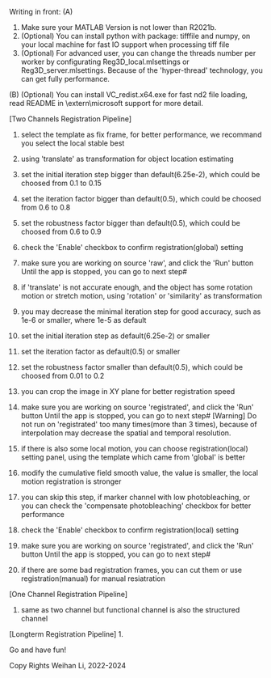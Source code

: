 Writing in front:
(A) 
1. Make sure your MATLAB Version is not lower than R2021b.
2. (Optional) You can install python with package: tifffile and numpy, on 
your local machine for fast IO support when processing tiff file
3. (Optional) For advanced user, you can change the threads number per worker 
by configurating Reg3D_local.mlsettings or Reg3D_server.mlsettings. 
Because of the 'hyper-thread' technology, you can get fully performance. 

(B) (Optional) You can install VC_redist.x64.exe for fast nd2 file loading, 
read README in \extern\microsoft support for more detail.


[Two Channels Registration Pipeline]
1. select the template as fix frame, for better performance, we recommand
you select the local stable best
2. using 'translate' as transformation for object location estimating
3. set the initial iteration step bigger than default(6.25e-2), which could 
be choosed from 0.1 to 0.15
4. set the iteration factor bigger than default(0.5), which could be choosed
from 0.6 to 0.8
5. set the robustness factor bigger than default(0.5), which could be choosed
from 0.6 to 0.9
6. check the 'Enable' checkbox to confirm registration(global) setting
7. make sure you are working on source 'raw', and click the 'Run' button
Until the app is stopped, you can go to next step#

8. if 'translate' is not accurate enough, and the object has some rotation 
motion or stretch motion, using 'rotation' or 'similarity' as transformation
9. you may decrease the minimal iteration step for good accuracy, such as 
1e-6 or smaller, where 1e-5 as default
10. set the initial iteration step as default(6.25e-2) or smaller
11. set the iteration factor as default(0.5) or smaller
12. set the robustness factor smaller than default(0.5), which could be choosed
from 0.01 to 0.2
13. you can crop the image in XY plane for better registration speed 
14. make sure you are working on source 'registrated', and click the 'Run' button
Until the app is stopped, you can go to next step#
[Warning] Do not run on 'registrated' too many times(more than 3 times), 
because of interpolation may decrease the spatial and temporal resolution.

15. if there is also some local motion, you can choose registration(local)
setting panel, using the template which came from 'global' is better
16. modify the cumulative field smooth value, the value is smaller, the 
local motion registration is stronger
17. you can skip this step, if marker channel with low photobleaching, or 
you can check the 'compensate photobleaching' checkbox for better performance
18. check the 'Enable' checkbox to confirm registration(local) setting
19. make sure you are working on source 'registrated', and click the 'Run' button
Until the app is stopped, you can go to next step#

20. if there are some bad registration frames, you can cut them or use 
registration(manual) for manual resiatration

[One Channel Registration Pipeline]
1. same as two channel but functional channel is also the structured channel

[Longterm Registration Pipeline]
1. 

Go and have fun!


Copy Rights
Weihan Li, 2022-2024